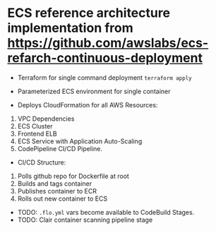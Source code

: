 # ECS reference architecture implementation from https://github.com/awslabs/ecs-refarch-continuous-deployment


- Terraform for single command deployment `terraform apply`

- Parameterized ECS environment for single container

- Deploys CloudFormation for all AWS Resources:

1. VPC Dependencies
2. ECS Cluster
3. Frontend ELB
4. ECS Service with Application Auto-Scaling
5. CodePipeline CI/CD Pipeline.

- CI/CD Structure:

1. Polls github repo for Dockerfile at root
2. Builds and tags container
3. Publishes container to ECR
4. Rolls out new container to ECS



- TODO: `.flo.yml` vars become available to CodeBuild Stages.
- TODO: Clair container scanning pipeline stage
